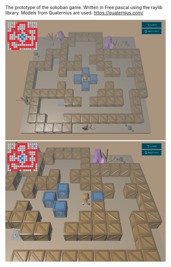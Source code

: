 The prototype of the sokoban game. 
Written in Free pascal using the raylib library.
Models from Quaternius are used. https://quaternius.com/

![Soko](res/soko11.265789134.png)
![Soko](res/soko21.183326012.png)
